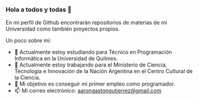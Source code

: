 ### Hola a todos y todas 👋

En mi perfil de Github encontrarán repositorios de materias de mi Universidad como también proyectos propios.

Un poco sobre mi:

- 🌱 Actualmente estoy estudiando para Técnico en Programación Informática en la Universidad de Quilmes.
- 🔭 Actualmente estoy trabajando para el Ministerio de Ciencia, Tecnología e Innovación de la Nación Argentina en el Centro Cultural de la Ciencia.
- 🎯 Mi objetivo es conseguir mi primer empleo como programador.
- 📫 Mi correo electrónico: aarongastongutierrez@gmail.com
